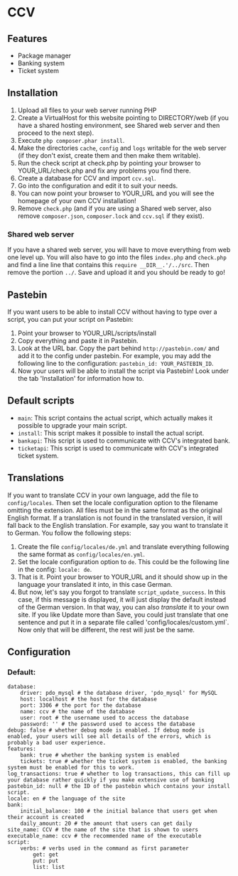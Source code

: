 CCV
=========

## Features
- Package manager
- Banking system
- Ticket system

## Installation
1. Upload all files to your web server running PHP
1. Create a VirtualHost for this website pointing to DIRECTORY/web (if you have a shared hosting environment, see Shared web server and then proceed to the next step).
1. Execute `php composer.phar install`.
1. Make the directories `cache`, `config` and `logs` writable for the web server (if they don't exist, create them and then make them writable).
1. Run the check script at check.php by pointing your browser to YOUR_URL/check.php and fix any problems you find there.
1. Create a database for CCV and import `ccv.sql`.
1. Go into the configuration and edit it to suit your needs.
1. You can now point your browser to YOUR_URL and you will see the homepage of your own CCV installation!
1. Remove `check.php` (and if you are using a Shared web server, also remove `composer.json`, `composer.lock` and `ccv.sql` if they exist).

### Shared web server
If you have a shared web server, you will have to move everything from web one level up. You will also have to go into the files `index.php` and `check.php` and find a line line that contains this `require __DIR__.'/../src`. Then remove the portion `../`. Save and upload it and you should be ready to go!

## Pastebin
If you want users to be able to install CCV without having to type over a script, you can put your script on Pastebin:

1. Point your browser to YOUR_URL/scripts/install
1. Copy everything and paste it in Pastebin.
1. Look at the URL bar. Copy the part behind `http://pastebin.com/` and add it to the config under pastebin. For example, you may add the following line to the configuration: `pastebin_id: YOUR_PASTEBIN_ID`.
1. Now your users will be able to install the script via Pastebin! Look under the tab 'Installation' for information how to.

## Default scripts
- `main`: This script contains the actual script, which actually makes it possible to upgrade your main script.
- `install`: This script makes it possible to install the actual script.
- `bankapi`: This script is used to communicate with CCV's integrated bank.
- `ticketapi`: This script is used to communicate with CCV's integrated ticket system.

## Translations
If you want to translate CCV in your own language, add the file to `config/locales`. Then set the locale configuration option to the filename omitting the extension. All files must be in the same format as the original English format. If a translation is not found in the translated version, it will fall back to the English translation. For example, say you want to translate it to German. You follow the following steps:

1. Create the file `config/locales/de.yml` and translate everything following the same format as `config/locales/en.yml`.
1. Set the locale configuration option to `de`. This could be the following line in the config: `locale: de`.
1. That is it. Point your browser to YOUR_URL and it should show up in the language your translated it into, in this case German.
1. But now, let's say you forgot to translate `script_update_success`. In this case, if this message is displayed, it will just display the default instead of the German version. In that way, you can also _translate_ it to your own site. If you like Update more than Save, you could just translate that one sentence and put it in a separate file called 'config/locales/custom.yml`. Now only that will be different, the rest will just be the same.


## Configuration
### Default:

```
database:
    driver: pdo_mysql # the database driver, 'pdo_mysql' for MySQL
    host: localhost # the host for the database
    port: 3306 # the port for the database
    name: ccv # the name of the database
    user: root # the username used to access the database
    password: '' # the password used to access the database
debug: false # whether debug mode is enabled. If debug mode is enabled, your users will see all details of the errors, which is probably a bad user experience.
features:
    bank: true # whether the banking system is enabled
    tickets: true # whether the ticket system is enabled, the banking system must be enabled for this to work.
log_transactions: true # whether to log transactions, this can fill up your database rather quickly if you make extensive use of banking
pastebin_id: null # the ID of the pastebin which contains your install script.
locale: en # the language of the site
bank:
    initial_balance: 100 # the initial balance that users get when their account is created
    daily_amount: 20 # the amount that users can get daily
site_name: CCV # the name of the site that is shown to users
executable_name: ccv # the recommended name of the executable
script:
    verbs: # verbs used in the command as first parameter
        get: get
        put: put
        list: list
```